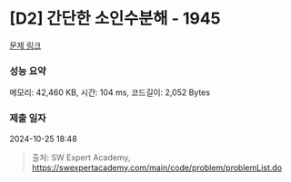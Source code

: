 # [D2] 간단한 소인수분해 - 1945 

[문제 링크](https://swexpertacademy.com/main/code/problem/problemDetail.do?contestProbId=AV5Pl0Q6ANQDFAUq) 

### 성능 요약

메모리: 42,460 KB, 시간: 104 ms, 코드길이: 2,052 Bytes

### 제출 일자

2024-10-25 18:48



> 출처: SW Expert Academy, https://swexpertacademy.com/main/code/problem/problemList.do